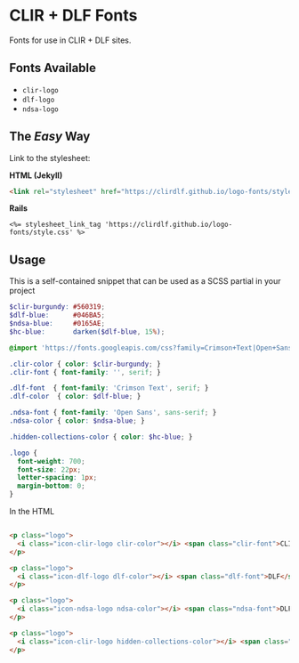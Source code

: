 # CLIR + DLF Fonts

Fonts for use in CLIR + DLF sites.

## Fonts Available

- `clir-logo`
- `dlf-logo`
- `ndsa-logo`

## The *Easy* Way

Link to the stylesheet:

**HTML (Jekyll)**

```html
<link rel="stylesheet" href="https://clirdlf.github.io/logo-fonts/style.css">
```

**Rails**
```erb
<%= stylesheet_link_tag 'https://clirdlf.github.io/logo-fonts/style.css' %>
```

## Usage

This is a self-contained snippet that can be used as a SCSS partial in
your project

```scss
$clir-burgundy: #560319;
$dlf-blue:      #046BA5;
$ndsa-blue:     #0165AE;
$hc-blue:       darken($dlf-blue, 15%);

@import 'https://fonts.googleapis.com/css?family=Crimson+Text|Open+Sans';

.clir-color { color: $clir-burgundy; }
.clir-font { font-family: '', serif; }

.dlf-font  { font-family: 'Crimson Text', serif; }
.dlf-color  { color: $dlf-blue; }

.ndsa-font { font-family: 'Open Sans', sans-serif; }
.ndsa-color { color: $ndsa-blue; }

.hidden-collections-color { color: $hc-blue; }

.logo {
  font-weight: 700;
  font-size: 22px;
  letter-spacing: 1px;
  margin-bottom: 0;
}
```

In the HTML

```html

<p class="logo">
  <i class="icon-clir-logo clir-color"></i> <span class="clir-font">CLIR</span>
</p>

<p class="logo">
  <i class="icon-dlf-logo dlf-color"></i> <span class="dlf-font">DLF</span>
</p>

<p class="logo">
  <i class="icon-ndsa-logo ndsa-color"></i> <span class="ndsa-font">DLF</span>
</p>

<p class="logo">
  <i class="icon-clir-logo hidden-collections-color"></i> <span class="clir-font">CLIR</span>
</p>

```
